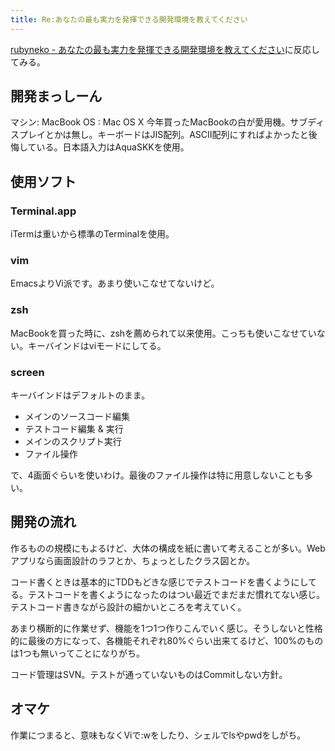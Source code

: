 ```yaml
---
title: Re:あなたの最も実力を発揮できる開発環境を教えてください
---
```

<a href="http://ujihisa.nowa.jp/entry/720100065b">rubyneko -
あなたの最も実力を発揮できる開発環境を教えてください</a>に反応してみる。
<h2>開発まっしーん</h2>
マシン: MacBook
OS     : Mac OS X
今年買ったMacBookの白が愛用機。サブディスプレイとかは無し。キーボードはJIS配列。ASCII配列にすればよかったと後悔している。日本語入力はAquaSKKを使用。
<h2>使用ソフト</h2>
<h3>Terminal.app</h3>
iTermは重いから標準のTerminalを使用。
<h3>vim</h3>
EmacsよりVi派です。あまり使いこなせてないけど。
<h3>zsh</h3>
MacBookを買った時に、zshを薦められて以来使用。こっちも使いこなせていない。キーバインドはviモードにしてる。
<h3>screen</h3>
キーバインドはデフォルトのまま。
<ul>
	<li>メインのソースコード編集</li>
	<li>テストコード編集 &amp; 実行</li>
	<li>メインのスクリプト実行</li>
	<li>ファイル操作</li>
</ul>
で、4画面ぐらいを使いわけ。最後のファイル操作は特に用意しないことも多い。
<h2>開発の流れ</h2>
作るものの規模にもよるけど、大体の構成を紙に書いて考えることが多い。Webアプリなら画面設計のラフとか、ちょっとしたクラス図とか。

コード書くときは基本的にTDDもどきな感じでテストコードを書くようにしてる。テストコードを書くようになったのはつい最近でまだまだ慣れてない感じ。テストコード書きながら設計の細かいところを考えていく。

あまり横断的に作業せず、機能を1つ1つ作りこんでいく感じ。そうしないと性格的に最後の方になって、各機能それぞれ80%ぐらい出来てるけど、100%のものは1つも無いってことになりがち。

コード管理はSVN。テストが通っていないものはCommitしない方針。
<h2>オマケ</h2>
作業につまると、意味もなくViで:wをしたり、シェルでlsやpwdをしがち。
